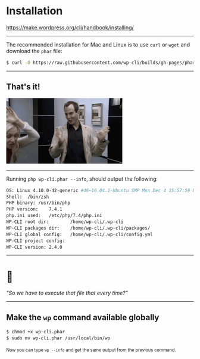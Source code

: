 # Installation

https://make.wordpress.org/cli/handbook/installing/

---

The recommended installation for Mac and Linux is to use `curl` or `wget` and download the `phar` file:

```bash
$ curl -O https://raw.githubusercontent.com/wp-cli/builds/gh-pages/phar/wp-cli.phar
```

---

## That's it!

![Chicken Dance | Arrested Development](./chicken-dance.gif)

---

Running `php wp-cli.phar --info`, should output the following:

```bash
OS:	Linux 4.10.0-42-generic #46~16.04.1-Ubuntu SMP Mon Dec 4 15:57:59 UTC 2017 x86_64
Shell:	/bin/zsh
PHP binary:	/usr/bin/php
PHP version:	7.4.1
php.ini used:	/etc/php/7.4/php.ini
WP-CLI root dir:        /home/wp-cli/.wp-cli
WP-CLI packages dir:    /home/wp-cli/.wp-cli/packages/
WP-CLI global config:   /home/wp-cli/.wp-cli/config.yml
WP-CLI project config:
WP-CLI version:	2.4.0
```

---

# 🧐

_"So we have to execute that file that every time?"_

---

## Make the `wp` command available globally

```bash
$ chmod +x wp-cli.phar
$ sudo mv wp-cli.phar /usr/local/bin/wp
```

<small>Now you can type `wp --info` and get the same output from the previous command.</small>